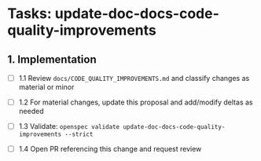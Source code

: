 # Tasks: update-doc-docs-code-quality-improvements

## 1. Implementation

- [ ] 1.1 Review `docs/CODE_QUALITY_IMPROVEMENTS.md` and classify changes as material or minor

- [ ] 1.2 For material changes, update this proposal and add/modify deltas as needed

- [ ] 1.3 Validate: `openspec validate update-doc-docs-code-quality-improvements --strict`

- [ ] 1.4 Open PR referencing this change and request review
